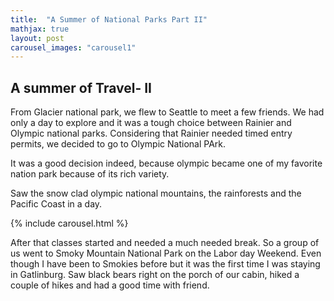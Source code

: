 ```yaml
---
title:  "A Summer of National Parks Part II"
mathjax: true
layout: post
carousel_images: "carousel1"
---
```


## A summer of Travel- II

From Glacier national park, we flew to Seattle to meet a few friends. We had only a day to explore and it was a tough choice between Rainier and Olympic national parks. Considering that Rainier needed timed entry permits, we decided to go to Olympic National PArk.

It was a good decision indeed, because olympic became one of my favorite nation park because of its rich variety.

Saw the snow clad olympic national mountains, the rainforests and the Pacific Coast in a day.

{% include carousel.html %}


After that classes started and needed a much needed break. So a group of us went to Smoky Mountain National Park on the Labor day Weekend.
Even though I have been to Smokies before but it was the first time I was staying in Gatlinburg. Saw black bears right on the porch of our cabin, hiked a couple of hikes and had a good time with friend.

